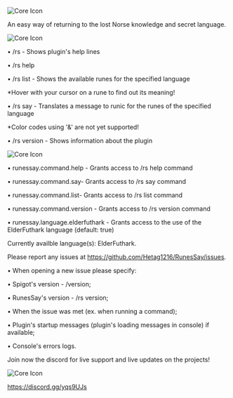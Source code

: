 ![Core Icon](https://media.discordapp.net/attachments/526075869987471360/793789984280543232/unknown.png)

An easy way of returning to the lost Norse knowledge and secret language.

![Core Icon](https://media.discordapp.net/attachments/595364073147728025/793791177324625930/RS_Commands.jpg)

• /rs - Shows plugin's help lines

• /rs help <command>

• /rs list <language> <page> - Shows the available runes for the specified language

*Hover with your cursor on a rune to find out its meaning!
 
• /rs say <language> - Translates a message to runic for the runes of the specified language

*Color codes using '&' are not yet supported!
 
• /rs version - Shows information about the plugin

![Core Icon](https://media.discordapp.net/attachments/595364073147728025/793791620348772382/RS_Permissions.jpg)

• runessay.command.help - Grants access to /rs help command

• runessay.command.say- Grants access to /rs say command

• runessay.command.list- Grants access to /rs list command

• runessay.command.version - Grants access to /rs version command

• runessay.language.elderfuthark - Grants access to the use of the ElderFuthark language (default: true)

Currently availble language(s): ElderFuthark.

Please report any issues at https://github.com/Hetag1216/RunesSay/issues.

• When opening a new issue please specify:

• Spigot's version - /version;

• RunesSay's version - /rs version;

• When the issue was met (ex. when running a command);

• Plugin's startup messages (plugin's loading messages in console) if available;

• Console's errors logs.

Join now the discord for live support and live updates on the projects!

![Core Icon](https://cdn.discordapp.com/attachments/595364073147728025/687819024457007140/discord_header.png)

https://discord.gg/yqs9UJs
